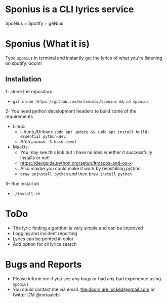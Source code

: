# Sponius is a CLI lyrics service
  SpoNius = Spotify + geNius

# Sponius (What it is)
  Type `sponius` in terminal and instantly get the lyrics of what you're listening on spotify. boom!


## Installation
1- clone the repository
  * `git clone https://github.com/mrtaalebi/sponius && cd sponius`
  
2- You need python development headers to build some of the requirements
  * Linux:
    * Ubuntu/Debian: `sudo apt update && sudo apt install build-essential python-dev`
    * Arch `pacman -S base-devel`
  * MacOs:
    * You may see this link but I have no idea whether it successfully installs or not!
    * https://devguide.python.org/setup/#macos-and-os-x
    * Also maybe you could make it work by reinstalling python
    * `brew uninstall python` and then `brew install python`
  
3- Run install.sh
  * `./install.sh`

# ToDo
  * The lyric finding algorithm is very simple and can be improved
  * Logging and incident reporting
  * Lyrics can be printed in color
  * Add option for cli lyrics search

# Bugs and Reports
  * Please inform me if you see any bugs or had any bad experience using `sponius`
  * You could contact me via email: the.doors.are.locked@gmail.com or twitter DM @mrtaalebi

